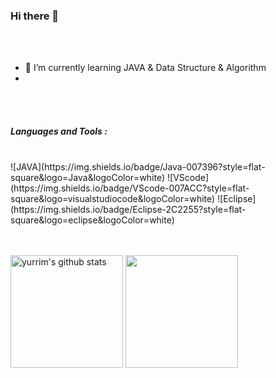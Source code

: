 ### Hi there 👋
<br/><br/>
<!--
**yurrim/yurrim** is a ✨ _special_ ✨ repository because its `README.md` (this file) appears on your GitHub profile.

Here are some ideas to get you started:

- 🔭 I’m currently working on ...
- 🌱 I’m currently learning ...
- 👯 I’m looking to collaborate on ...
- 🤔 I’m looking for help with ...
- 💬 Ask me about ...
- 📫 How to reach me: ...
- 😄 Pronouns: ...
- ⚡ Fun fact: ...

##### Interest : 

![yurrim's language](https://github-readme-stats.vercel.app/api/top-langs/?username=yurrim&langs_count=1) 사용한 언어 %로 나타내 줌

-->

- 🌱 I’m currently learning JAVA & Data Structure & Algorithm
- 
<br/><br/>
##### Languages and Tools :
<br/>
![JAVA](https://img.shields.io/badge/Java-007396?style=flat-square&logo=Java&logoColor=white)  
![VScode](https://img.shields.io/badge/VScode-007ACC?style=flat-square&logo=visualstudiocode&logoColor=white) ![Eclipse](https://img.shields.io/badge/Eclipse-2C2255?style=flat-square&logo=eclipse&logoColor=white)

<br/><br/>
<a href="https://github.com/yurrim"><img align="center" style="height:180px" src="https://github-readme-stats.vercel.app/api?username=yurrim&show_icons=true" alt="yurrim's github stats" /></a>
<a href="https://github.com/yurrim"><img align="center" style="height:180px" src="https://github-readme-stats.vercel.app/api/top-langs/?username=yurrim&langs_count=5" /></a>
